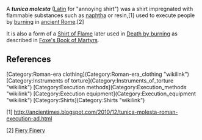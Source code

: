 A ***tunica molesta*** ([Latin](Latin "wikilink") for "annoying shirt")
was a shirt impregnated with flammable substances such as
[naphtha](naphtha "wikilink") or resin,[1] used to execute people by
[burning](Execution_by_burning "wikilink") in [ancient
Rome](ancient_Rome "wikilink").[2]

It is also a form of a [Shirt of Flame](Shirt_of_Flame "wikilink") later
used in [Death by burning](Death_by_burning "wikilink") as described in
[Foxe's Book of Martyrs](Foxe's_Book_of_Martyrs "wikilink").

## References

<references />
[Category:Roman-era clothing](Category:Roman-era_clothing "wikilink")
[Category:Instruments of
torture](Category:Instruments_of_torture "wikilink") [Category:Execution
methods](Category:Execution_methods "wikilink") [Category:Execution
equipment](Category:Execution_equipment "wikilink")
[Category:Shirts](Category:Shirts "wikilink")

[1] <http://ancientimes.blogspot.com/2010/12/tunica-molesta-roman-execution-ad.html>

[2] [Fiery Finery](http://www.archaeology.org/9703/abstracts/fiery.html)